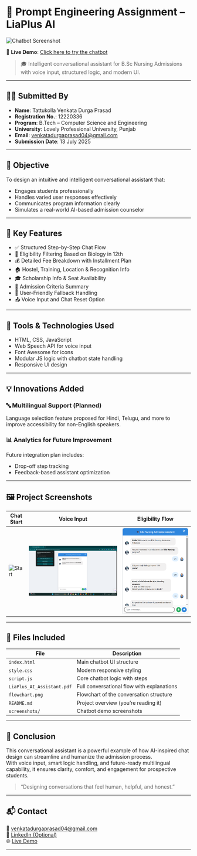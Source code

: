 # 🤖 Prompt Engineering Assignment – LiaPlus AI

![Chatbot Screenshot](screenshots/screenshot1.png)

🚀 **Live Demo**: [Click here to try the chatbot](https://venkatadurgaprasadx.github.io/Nursing-Admission-Assistant/)

> 🎓 Intelligent conversational assistant for B.Sc Nursing Admissions with voice input, structured logic, and modern UI.

---

## 🧑‍💻 Submitted By
- **Name**: Tattukolla Venkata Durga Prasad  
- **Registration No.**: 12220336  
- **Program**: B.Tech – Computer Science and Engineering  
- **University**: Lovely Professional University, Punjab  
- **Email**: venkatadurgaprasad04@gmail.com  
- **Submission Date**: 13 July 2025  

---

## 🎯 Objective

To design an intuitive and intelligent conversational assistant that:

- Engages students professionally  
- Handles varied user responses effectively  
- Communicates program information clearly  
- Simulates a real-world AI-based admission counselor  

---

## 📌 Key Features

- ✅ Structured Step-by-Step Chat Flow  
- 🧪 Eligibility Filtering Based on Biology in 12th  
- 💰 Detailed Fee Breakdown with Installment Plan  
- 🏠 Hostel, Training, Location & Recognition Info  
- 🎓 Scholarship Info & Seat Availability  
- 📄 Admission Criteria Summary  
- 🔄 User-Friendly Fallback Handling  
- 📤 Voice Input and Chat Reset Option  

---

## 🧠 Tools & Technologies Used

- HTML, CSS, JavaScript  
- Web Speech API for voice input  
- Font Awesome for icons  
- Modular JS logic with chatbot state handling  
- Responsive UI design

---

## 💡 Innovations Added

### 🔤 Multilingual Support (Planned)
Language selection feature proposed for Hindi, Telugu, and more to improve accessibility for non-English speakers.

### 📊 Analytics for Future Improvement
Future integration plan includes:
- Drop-off step tracking  
- Feedback-based assistant optimization  

---

## 🖼️ Project Screenshots

| Chat Start | Voice Input | Eligibility Flow |
|------------|-------------|------------------|
| ![Start](screenshots/screenshot1.png) | ![Voice](screenshots/screenshot2.png) | ![Flow](screenshots/screenshot3.png) |

---

## 📎 Files Included

| File                        | Description                                |
|-----------------------------|--------------------------------------------|
| `index.html`                | Main chatbot UI structure                  |
| `style.css`                 | Modern responsive styling                  |
| `script.js`                 | Core chatbot logic with steps              |
| `LiaPlus_AI_Assistant.pdf` | Full conversational flow with explanations |
| `flowchart.png`             | Flowchart of the conversation structure    |
| `README.md`                 | Project overview (you’re reading it)       |
| `screenshots/`              | Chatbot demo screenshots                   |

---

## 🏁 Conclusion

This conversational assistant is a powerful example of how AI-inspired chat design can streamline and humanize the admission process.  
With voice input, smart logic handling, and future-ready multilingual capability, it ensures clarity, comfort, and engagement for prospective students.

> “Designing conversations that feel human, helpful, and honest.”

---

## 📬 Contact

📧 venkatadurgaprasad04@gmail.com  
🔗 [LinkedIn (Optional)](https://www.linkedin.com/in/venkata-durga-prasad/)  
🌐 [Live Demo](https://your-username.github.io/repo-name/)

---
